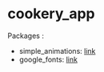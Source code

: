 # cookery_app


Packages :
- simple_animations: [link](https://pub.dev/packages/simple_animations)
- google_fonts: [link](https://pub.dev/packages/google_fonts)
 <p src="banner.png">
   <p src="welcome_banner.png">
